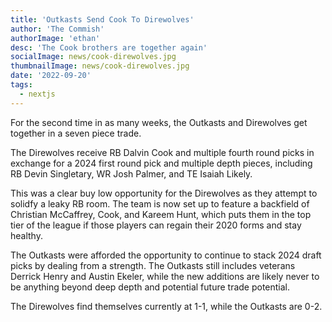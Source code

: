 ```yaml
---
title: 'Outkasts Send Cook To Direwolves'
author: 'The Commish'
authorImage: 'ethan'
desc: 'The Cook brothers are together again'
socialImage: news/cook-direwolves.jpg
thumbnailImage: news/cook-direwolves.jpg
date: '2022-09-20'
tags:
  - nextjs
---
```


For the second time in as many weeks, the Outkasts and Direwolves get together in a seven piece trade.

The Direwolves receive RB Dalvin Cook and multiple fourth round picks in exchange for a 2024 first round pick and multiple depth pieces, including RB Devin Singletary, WR Josh Palmer, and TE Isaiah Likely.

This was a clear buy low opportunity for the Direwolves as they attempt to solidfy a leaky RB room. The team is now set up to feature a backfield of Christian McCaffrey, Cook, and Kareem Hunt, which puts them in the top tier of the league if those players can regain their 2020 forms and stay healthy.

The Outkasts were afforded the opportunity to continue to stack 2024 draft picks by dealing from a strength. The Outkasts still includes veterans Derrick Henry and Austin Ekeler, while the new additions are likely never to be anything beyond deep depth and potential future trade potential.

The Direwolves find themselves currently at 1-1, while the Outkasts are 0-2.
